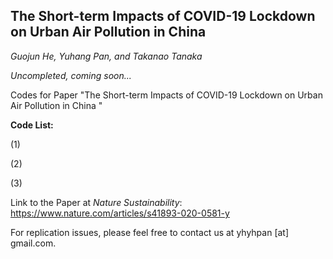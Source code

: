 ## The Short-term Impacts of COVID-19 Lockdown on Urban Air Pollution in China

*Guojun He, Yuhang Pan, and Takanao Tanaka*

*Uncompleted, coming soon...*

Codes for Paper "The Short-term Impacts of COVID-19 Lockdown on Urban Air Pollution in China "

**Code List:** 

(1) 

(2)

(3)

Link to the Paper at *Nature Sustainability*: https://www.nature.com/articles/s41893-020-0581-y

For replication issues, please feel free to contact us at yhyhpan [at] gmail.com.

